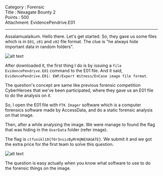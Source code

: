 Category : Forensic<br>
Title : Nexagate Bounty 2<br>
Points : 500<br>
Attachment: EvidencePendrive.E01<br>

---

Assalamualaikum. Hello there. Let's get started. So, they gave us some files which is in `E01`, `z01` and `z02` file format. The clue is "he always hide important data in random folders".<br> 



![alt text](https://github.com/fareedfauzi/sig-fstm.github.io/blob/master/assets/img/Forensics%20Nexagate%20Bounty%202-copy.png)



After downloaded it, the first thing I do is by issuing a `file EvidencePendrive.E01` command to the E01 file. And it said, `EvidencePendrive.E01: EWF/Expert Witness/EnCase image file format`. 

The question's concept are same like previous forensic competition CyberHeroes that we've been participated, where they gave us an E01 file to do the analysis on it.

So, I open the E01 file with `FTK Imager` software which is a computer forensics software made by AccessData, and do a static forensic analysis on that image.

Then, after a while analysing the image. We were manage to found the flag that was hiding in the `UserData` folder (refer image).

The flag is `ctfunikl18{f0r3nsicByMrK@NEXAGATE}`. We submit it and we got the extra price for the first team to solve this question.


![alt text](https://github.com/fareedfauzi/sig-fstm.github.io/blob/master/assets/img/Screenshot%20(60).png)


The question is easy actually when you know what software to use to do the forensic things on the image.


